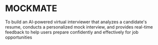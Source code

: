 # MOCKMATE
To build an AI-powered virtual interviewer that analyzes a candidate's resume, conducts a personalized mock interview, and provides real-time feedback to help users prepare confidently and effectively for job opportunities
